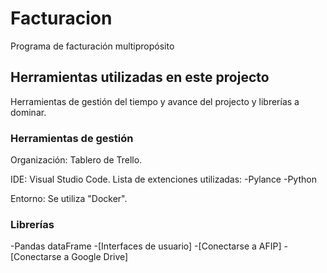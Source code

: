 # Facturacion

Programa de facturación multipropósito

## Herramientas utilizadas en este projecto

Herramientas de gestión del tiempo y avance del projecto y librerías a dominar.

### Herramientas de gestión

Organización: Tablero de Trello.

IDE: Visual Studio Code.
    Lista de extenciones utilizadas:
        -Pylance
        -Python

Entorno: Se utiliza "Docker".

### Librerías

-Pandas dataFrame
-[Interfaces de usuario]
-[Conectarse a AFIP]
-[Conectarse a Google Drive]
